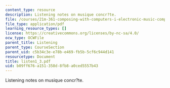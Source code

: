 ```yaml
---
content_type: resource
description: Listening notes on musique concr?te.
file: /courses/21m-361-composing-with-computers-i-electronic-music-composition-spring-2008/b09ff676a151358d8fb8a0ced5557b43_listen1_3.pdf
file_type: application/pdf
learning_resource_types: []
license: https://creativecommons.org/licenses/by-nc-sa/4.0/
ocw_type: OCWFile
parent_title: Listening
parent_type: CourseSection
parent_uid: c5b34c3e-e78b-e469-fb5b-5cf6c944d141
resourcetype: Document
title: listen1_3.pdf
uid: b09ff676-a151-358d-8fb8-a0ced5557b43
---
```

Listening notes on musique concr?te.